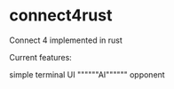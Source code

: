 # connect4rust
Connect 4 implemented in rust

Current features:

simple terminal UI
""""""AI"""""" opponent
